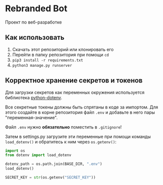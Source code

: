 # Rebranded Bot
Проект по веб-разработке

## Как использовать

1. Скачать этот репозиторий или клонировать его
2. Перейти в папку репозитория при помощи `cd`
3. `pip3 install -r requirements.txt`
4. `python3 manage.py runserver`

## Корректное хранение секретов и токенов

Для загрузки секретов как переменных окружения используется библиотека [python-dotenv](https://pypi.org/project/python-dotenv/).

Все секретные токены должны быть спрятаны в коде за импортом. Для этого создайте в корне репозитория файл `.env` 
и добавьте в него пары "переменная-значение".

Файл `.env` нужно **обязательно** поместить в `.gitignore`!

Затем в settings.py загрузите эти переменные при помощи команды `load_dotenv()` и обратитесь к ним через `os.getenv()`:

```python
import os
from dotenv import load_dotenv

dotenv_path = os.path.join(BASE_DIR, ".env")
load_dotenv() 

SECRET_KEY = str(os.getenv("SECRET_KEY"))
```
